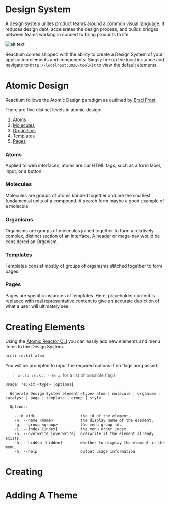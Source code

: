 # Design System

A design system unites product teams around a common visual language. It reduces design debt, accelerates the design process, and builds bridges between teams working in concert to bring products to life.

![alt text](https://image.ibb.co/fzm3po/design_systems.png "A UI audit collects the many permutations of simple UI elements to illustrate how deep in design debt your team is.")

Reactium comes shipped with the ability to create a Design System of your application elements and components. Simply fire up the local instance and navigate to `http://localhost:3030/toolkit` to view the default elements.


# Atomic Design
Reactium follows the Atomic Design paradigm as outlined by [Brad Frost.](http://bradfrost.com/blog/post/atomic-web-design/)

There are five distinct levels in atomic design:
1. [Atoms](#atoms)
2. [Molecules](#molecules)
3. [Organisms](#organisms)
4. [Templates](templates)
5. [Pages](#pages)

### Atoms
Applied to web interfaces, atoms are our HTML tags, such as a form label, input, or a button.

### Molecules
Molecules are groups of atoms bonded together and are the smallest fundamental units of a compound. A search form maybe a good example of a molecule.

### Organisms
Organisms are groups of molecules joined together to form a relatively complex, distinct section of an interface. A header or mega-nav would be considered an Organism.

### Templates
Templates consist mostly of groups of organisms stitched together to form pages.

### Pages
Pages are specific instances of templates. Here, placeholder content is replaced with real representative content to give an accurate depiction of what a user will ultimately see.


# Creating Elements
Using the [Atomic Reactor CLI](https://www.npmjs.com/package/atomic-reactor-cli) you can easily add new elements and menu items to the Design System.
```
arcli re:kit atom
```

You will be prompted to input the required options if no flags are passed.


> `arcli re:kit --help` for a list of possible flags
```
Usage: re:kit <type> [options]

  Generate Design System element <type> atom | molecule | organism | catalyst | page | template | group | style

  Options:

    --id <id>                    the id of the element.
    -n, --name <name>            the display name of the element.
    -g, --group <group>          the menu group id.
    -i, --index [index]          the menu order index.
    -o, --overwrite [overwrite]  overwrite if the element already exists.
    -h, --hidden [hidden]        whether to display the element in the menu.
    -h, --help                   output usage information
```


# Creating

# Adding A Theme
